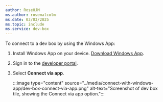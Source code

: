 ```yaml
---
author: RoseHJM
ms.author: rosemalcolm
ms.date: 03/03/2025
ms.topic: include
ms.service: dev-box
---
```


To connect to a dev box by using the Windows App:

1. Install Windows App on your device. [Download Windows App](https://aka.ms/devbox-windows-app).
 
1. Sign in to the [developer portal](https://aka.ms/devbox-portal).

1. Select **Connect via app**.
 
   :::image type="content" source="../media/connect-with-windows-app/dev-box-connect-via-app.png" alt-text="Screenshot of dev box tile, showing the Connect via app option.":::
